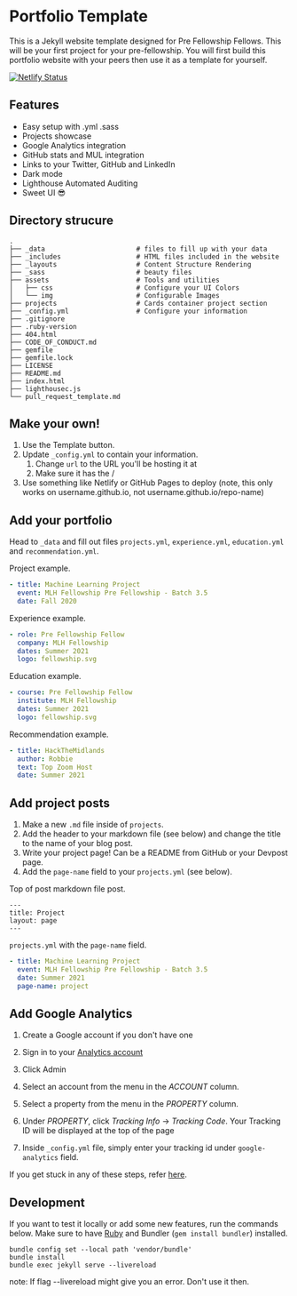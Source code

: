 # Portfolio Template

This is a Jekyll website template designed for Pre Fellowship Fellows. This will be your first project for your pre-fellowship. You will first build this portfolio website with your peers then use it as a template for yourself.

[![Netlify Status](https://api.netlify.com/api/v1/badges/3a8dce37-f16e-426c-b3f2-f9fa9faf0fb4/deploy-status)](https://app.netlify.com/sites/practically-pi-portfolio-template/deploys)

## Features

* Easy setup with .yml .sass
* Projects showcase
* Google Analytics integration
* GitHub stats and MUL integration
* Links to your Twitter, GitHub and LinkedIn
* Dark mode
* Lighthouse Automated Auditing
* Sweet UI :sunglasses:

## Directory strucure

```
.
├── _data                       # files to fill up with your data
├── _includes                   # HTML files included in the website
├── _layouts                    # Content Structure Rendering
├── _sass                       # beauty files
├── assets                      # Tools and utilities
│   ├── css                     # Configure your UI Colors
│   └── img                     # Configurable Images
├── projects                    # Cards container project section
├── _config.yml                 # Configure your information
├── .gitignore
├── .ruby-version
├── 404.html
├── CODE_OF_CONDUCT.md
├── gemfile
├── gemfile.lock
├── LICENSE
├── README.md
├── index.html
├── lighthousec.js
└── pull_request_template.md
```

## Make your own!

1. Use the Template button.
2. Update `_config.yml` to contain your information.
    1. Change `url` to the URL you'll be hosting it at
    2. Make sure it has the /
3. Use something like Netlify or GitHub Pages to deploy (note, this only works on username.github.io, not username.github.io/repo-name)

## Add your portfolio

Head to `_data` and fill out files `projects.yml`, `experience.yml`, `education.yml` and `recommendation.yml`.


Project example.
```yaml
- title: Machine Learning Project
  event: MLH Fellowship Pre Fellowship - Batch 3.5
  date: Fall 2020
```

Experience example.
```yaml
- role: Pre Fellowship Fellow
  company: MLH Fellowship
  dates: Summer 2021
  logo: fellowship.svg
```

Education example.
```yaml
- course: Pre Fellowship Fellow
  institute: MLH Fellowship
  dates: Summer 2021
  logo: fellowship.svg
```

Recommendation example.
```yaml
- title: HackTheMidlands
  author: Robbie
  text: Top Zoom Host
  date: Summer 2021
```
## Add project posts

1. Make a new `.md` file inside of `projects`.
2. Add the header to your markdown file (see below) and change the title to the name of your blog post.
3. Write your project page! Can be a README from GitHub or your Devpost page.
4. Add the `page-name` field to your `projects.yml` (see below).

Top of post markdown file post.
```
---
title: Project
layout: page
---
```

`projects.yml` with the `page-name` field.

```yaml
- title: Machine Learning Project
  event: MLH Fellowship Pre Fellowship - Batch 3.5
  date: Summer 2021
  page-name: project
```

## Add Google Analytics

1. Create a Google account if you don't have one

2. Sign in to your [Analytics account](https://analytics.google.com/)

3. Click Admin

4. Select an account from the menu in the *ACCOUNT* column.

5. Select a property from the menu in the *PROPERTY* column.
   
6. Under *PROPERTY*, click *Tracking Info* -> *Tracking Code*. Your Tracking ID will be displayed at the top of the page

7. Inside `_config.yml` file, simply enter your tracking id under `google-analytics` field.

If you get stuck in any of these steps, refer [here](https://support.google.com/analytics/answer/1008080).

## Development

If you want to test it locally or add some new features, run the commands below. Make sure to have [Ruby](https://www.ruby-lang.org/en/downloads/ "Ruby Installation") and Bundler (``gem install bundler``) installed.

```
bundle config set --local path 'vendor/bundle'
bundle install
bundle exec jekyll serve --livereload
```
note: If flag --livereload might give you an error. Don't use it then.